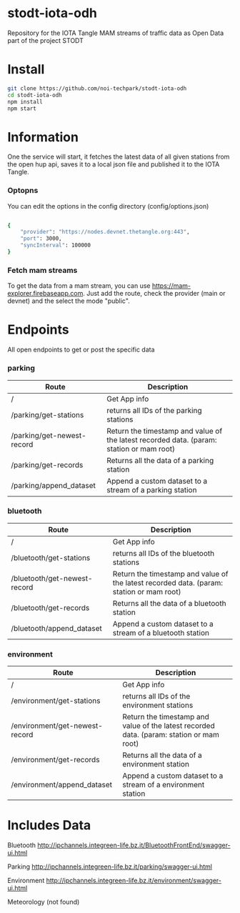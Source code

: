 # stodt-iota-odh
Repository for the IOTA Tangle MAM streams of traffic data as Open Data part of the project STODT

# Install
```sh
git clone https://github.com/noi-techpark/stodt-iota-odh
cd stodt-iota-odh
npm install
npm start
```

# Information

One the service will start, it fetches the latest data of all given stations from the open hup api, saves it to a local json file and published it to the IOTA Tangle.

### Optopns
You can edit the options in the config directory (config/options.json)
```sh

{
    "provider": "https://nodes.devnet.thetangle.org:443",
    "port": 3000,
    "syncInterval": 100000
}
```

### Fetch mam streams

To get the data from a mam stream, you can use https://mam-explorer.firebaseapp.com.
Just add the route, check the provider (main or devnet) and the select the mode "public". 

# Endpoints
All open endpoints to get or post the specific data

### parking
|  Route |  Description  |
|---|---|
|  /  | Get App info  |
|  /parking/get-stations  |   returns all IDs of the parking stations  |
|  /parking/get-newest-record  | Return the timestamp and value of the latest recorded data. (param: station or mam root)  |
|  /parking/get-records  |   Returns all the data of a parking station  |
|  /parking/append_dataset  |   Append a custom dataset to a stream of a parking station  |

### bluetooth
|  Route |  Description  |
|---|---|
|  /  | Get App info  |
|  /bluetooth/get-stations  |   returns all IDs of the bluetooth stations  |
|  /bluetooth/get-newest-record  | Return the timestamp and value of the latest recorded data. (param: station or mam root)  |
|  /bluetooth/get-records  |   Returns all the data of a bluetooth station  |
|  /bluetooth/append_dataset  |   Append a custom dataset to a stream of a bluetooth station  |

### environment
|  Route |  Description  |
|---|---|
|  /  | Get App info  |
|  /environment/get-stations  |   returns all IDs of the environment stations  |
|  /environment/get-newest-record  | Return the timestamp and value of the latest recorded data. (param: station or mam root)  |
|  /environment/get-records  |   Returns all the data of a environment station  |
|  /environment/append_dataset  |   Append a custom dataset to a stream of a environment station  |


# Includes Data

Bluetooth
http://ipchannels.integreen-life.bz.it/BluetoothFrontEnd/swagger-ui.html

Parking
http://ipchannels.integreen-life.bz.it/parking/swagger-ui.html

Environment
http://ipchannels.integreen-life.bz.it/environment/swagger-ui.html

Meteorology
(not found)